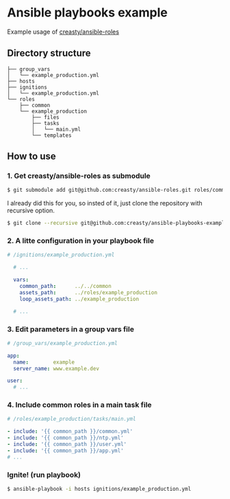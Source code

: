 Ansible playbooks example
=========================

Example usage of [creasty/ansible-roles](https://github.com/creasty/ansible-roles)


Directory structure
-------------------

```
├── group_vars
│   └── example_production.yml
├── hosts
├── ignitions
│   └── example_production.yml
└── roles
    ├── common
    └── example_production
        ├── files
        ├── tasks
        │   └── main.yml
        └── templates
```


How to use
----------

### 1. Get creasty/ansible-roles as submodule

```sh
$ git submodule add git@github.com:creasty/ansible-roles.git roles/common
```

I already did this for you, so insted of it, just clone the repository with recursive option.

```sh
$ git clone --recursive git@github.com:creasty/ansible-playbooks-example.git
```


### 2. A litte configuration in your playbook file

```yaml
# /ignitions/example_production.yml

  # ...

  vars:
    common_path:      ../../common
    assets_path:      ../roles/example_production
    loop_assets_path: ../example_production

  # ...
```

### 3. Edit parameters in a group vars file

```yaml
# /group_vars/example_production.yml

app:
  name:        example
  server_name: www.example.dev

user:
  # ...
```

### 4. Include common roles in a main task file

```yaml
# /roles/example_production/tasks/main.yml

- include: '{{ common_path }}/common.yml'
- include: '{{ common_path }}/ntp.yml'
- include: '{{ common_path }}/user.yml'
- include: '{{ common_path }}/app.yml'
# ...
```

### Ignite! (run playbook)

```sh
$ ansible-playbook -i hosts ignitions/example_production.yml
```

